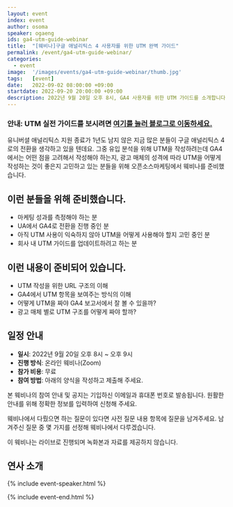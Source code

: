 ```yaml
---
layout: event
index: event
author: osoma
speaker: ogaeng
ids: ga4-utm-guide-webinar
title:  "[웨비나]구글 애널리틱스 4 사용자를 위한 UTM 완벽 가이드"
permalink: /event/ga4-utm-guide-webinar/
categories:
  - event
image:  '/images/events/ga4-utm-guide-webinar/thumb.jpg'
tags:   [event]
date:   2022-09-02 08:00:00 +09:00
startdate: 2022-09-20 20:00:00 +09:00
description: 2022년 9월 20일 오후 8시, GA4 사용자를 위한 UTM 가이드를 소개합니다.
---
```


### 안내: UTM 실전 가이드를 보시려면 [**여기를 눌러 블로그로 이동하세요.**](https://osoma.kr/blog/ga4-utm-guide/)

유니버셜 애널리틱스 지원 종료가 1년도 남지 않은 지금 많은 분들이 구글 애널리틱스 4로의 전환을 생각하고 있을 텐데요. 그중 유입 분석을 위해 UTM을 작성하려는데 GA4에서는 어떤 점을 고려해서 작성해야 하는지, 광고 매체의 성격에 따라 UTM을 어떻게 작성하는 것이 좋은지 고민하고 있는 분들을 위해 오픈소스마케팅에서 웨비나를 준비했습니다.

## 이런 분들을 위해 준비했습니다.

- 마케팅 성과를 측정해야 하는 분
- UA에서 GA4로 전환을 진행 중인 분
- 아직 UTM 사용이 익숙하지 않아 UTM을 어떻게 사용해야 할지 고민 중인 분
- 회사 내 UTM 가이드를 업데이트하려고 하는 분

## 이런 내용이 준비되어 있습니다.

- UTM 작성을 위한 URL 구조의 이해
- GA4에서 UTM 항목을 보여주는 방식의 이해
- 어떻게 UTM을 짜야 GA4 보고서에서 잘 볼 수 있을까?
- 광고 매체 별로 UTM 구조를 어떻게 짜야 할까?

## 일정 안내

- **일시**: 2022년 9월 20일 오후 8시 ~ 오후 9시
- **진행 방식**: 온라인 웨비나(Zoom)
- **참가 비용**: 무료
- **참여 방법**: 아래의 양식을 작성하고 제출해 주세요.

본 웨비나의 참여 안내 및 공지는 기입하신 이메일과 휴대폰 번호로 발송됩니다. 원활한 안내를 위해 정확한 정보를 입력하여 신청해 주세요.

웨비나에서 다뤘으면 하는 질문이 있다면 사전 질문 내용 항목에 질문을 남겨주세요. 남겨주신 질문 중 몇 가지를 선정해 웨비나에서 다루겠습니다.

이 웨비나는 라이브로 진행되며 녹화본과 자료를 제공하지 않습니다.

## 연사 소개

{% include event-speaker.html %}

{% include event-end.html %}
